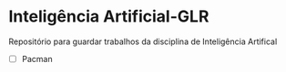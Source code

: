 # Inteligência Artificial-GLR
Repositório para guardar trabalhos da disciplina de Inteligência Artifical 

- [ ] Pacman
